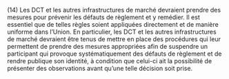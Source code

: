 (14) Les DCT et les autres infrastructures de marché devraient prendre des mesures pour prévenir les défauts de règlement et y remédier. Il est essentiel que de telles règles soient appliquées directement et de manière uniforme dans l’Union. En particulier, les DCT et les autres infrastructures de marché devraient être tenus de mettre en place des procédures qui leur permettent de prendre des mesures appropriées afin de suspendre un participant qui provoque systématiquement des défauts de règlement et de rendre publique son identité, à condition que celui-ci ait la possibilité de présenter des observations avant qu’une telle décision soit prise.